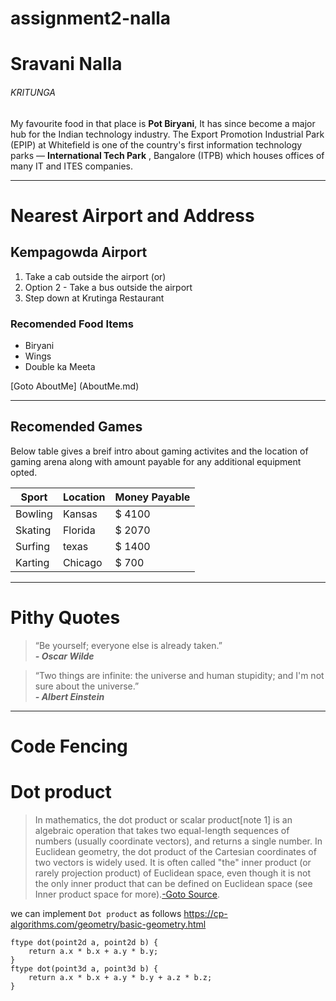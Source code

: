 # assignment2-nalla

# Sravani Nalla

###### KRITUNGA

 My favourite food in that place is **Pot Biryani**, It has since become a major hub for the Indian technology industry. The Export Promotion Industrial Park (EPIP) at Whitefield is one of the country's first information technology parks — **International Tech Park** , Bangalore (ITPB) which houses offices of many IT and ITES companies.

 <hr>
 
 # Nearest Airport and Address 

 ## Kempagowda Airport

 1. Take a cab outside the airport (or)
 2. Option 2 - Take a bus outside the airport
 3. Step down at Krutinga Restaurant


### Recomended Food Items

* Biryani
* Wings 
* Double ka Meeta

[Goto AboutMe] (AboutMe.md)


<hr>

## Recomended Games

Below table gives a breif intro about gaming activites and the location of gaming arena along with amount payable for any additional equipment opted.


|Sport | Location | Money Payable|
|  ---  |   ---   | :--- |
|Bowling| Kansas | $ 4100|
|Skating| Florida | $ 2070|
|Surfing| texas | $ 1400|
|Karting| Chicago | $ 700|

<hr>

# Pithy Quotes

> “Be yourself; everyone else is already taken.”<br>
>***- Oscar Wilde***

>“Two things are infinite: the universe and human stupidity; and I'm not sure about the universe.”<br>
>***- Albert Einstein***

<hr>

# Code Fencing

# Dot product

>In mathematics, the dot product or scalar product[note 1] is an algebraic operation that takes two equal-length sequences of numbers (usually coordinate vectors), and returns a single number. In Euclidean geometry, the dot product of the Cartesian coordinates of two vectors is widely used. It is often called "the" inner product (or rarely projection product) of Euclidean space, even though it is not the only inner product that can be defined on Euclidean space (see Inner product space for more).[-Goto Source](https://en.wikipedia.org/wiki/Dot_product).

we can implement `Dot product` as follows <https://cp-algorithms.com/geometry/basic-geometry.html>

```
ftype dot(point2d a, point2d b) {
    return a.x * b.x + a.y * b.y;
}
ftype dot(point3d a, point3d b) {
    return a.x * b.x + a.y * b.y + a.z * b.z;
}
```